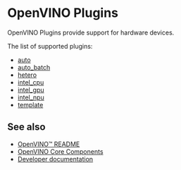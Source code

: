 # OpenVINO Plugins

OpenVINO Plugins provide support for hardware devices.

The list of supported plugins:

 * [auto](./auto/README.md)
 * [auto_batch](./auto_batch)
 * [hetero](./hetero/README.md)
 * [intel_cpu](./intel_cpu/README.md)
 * [intel_gpu](./intel_gpu/README.md)
 * [intel_npu](./intel_npu/README.md)
 * [template](./template/README.md)

## See also
 * [OpenVINO™ README](../../README.md)
 * [OpenVINO Core Components](../README.md)
 * [Developer documentation](../../docs/dev/index.md)
